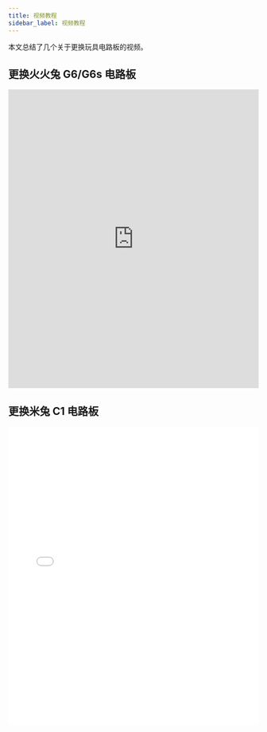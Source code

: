 ```yaml
---
title: 视频教程
sidebar_label: 视频教程
---
```


本文总结了几个关于更换玩具电路板的视频。

## 更换火火兔 G6/G6s 电路板

<iframe width="100%" height="600" src="https://www.youtube.com/embed/hR7V1izzeZw?si=T3cY8y4Oy2Bxkg0H" title="YouTube video player" frameBorder="0" allow="accelerometer; autoplay; clipboard-write; encrypted-media; gyroscope; picture-in-picture; web-share" allowfullscreen></iframe>

## 更换米兔 C1 电路板

<iframe width="100%" height="600" src="//player.bilibili.com/player.html?aid=959871024&bvid=BV1Qp4y1T71J&cid=1303264940&p=1&autoplay=0" scrolling="no" border="0" frameBorder="no" framespacing="0" allowfullscreen="true"> </iframe>

